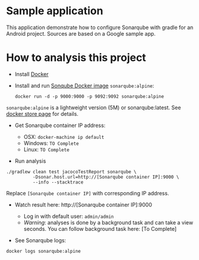 # Sample application

This application demonstrate how to configure Sonarqube with gradle for an Android project.
Sources are based on a Google sample app.

# How to analysis this project
- Install [Docker](https://www.docker.com)

- Install and run [Sonqube Docker image](https://store.docker.com/images/3f8fc4ce-eb8e-40ad-88ba-69e97299c64f?tab=description) `sonarqube:alpine`:
  ```
  docker run -d -p 9000:9000 -p 9092:9092 sonarqube:alpine
  ```

`sonarqube:alpine` is a lightweight version (5M) or sonarqube:latest. See [docker store page](https://store.docker.com/images/3f8fc4ce-eb8e-40ad-88ba-69e97299c64f?tab=description) for details.

- Get Sonarqube container IP address:
  * OSX: `docker-machine ip default`
  * Windows: `TO Complete`
  * Linux: `TO Complete`


- Run analysis
```
./gradlew clean test jacocoTestReport sonarqube \
          -Dsonar.host.url=http://[Sonarqube container IP]:9000 \
          --info --stacktrace
```
Replace `[Sonarqube container IP]` with corresponding IP address.

- Watch result here: http://[Sonarqube container IP]:9000
  * Log in with default user: `admin/admin`
  * *Warning*: analyses is done by a background task and can take a view seconds. You can follow background task here: [To Complete]

- See Sonarqube logs:
```
docker logs sonarqube:alpine
```
